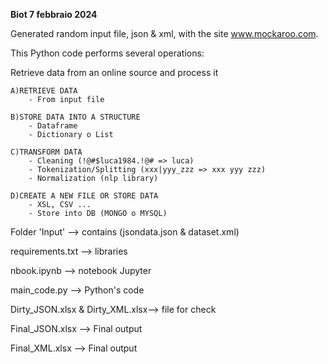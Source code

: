 **Biot 7 febbraio 2024**

Generated random input file, json & xml, with the site www.mockaroo.com.

This Python code performs several operations:

Retrieve data from an online source and process it

    A)RETRIEVE DATA
        - From input file
        
    B)STORE DATA INTO A STRUCTURE
        - Dataframe
        - Dictionary o List
        
    C)TRANSFORM DATA
        - Cleaning (!@#$luca1984.!@# => luca)
        - Tokenization/Splitting (xxx|yyy_zzz => xxx yyy zzz)
        - Normalization (nlp library)
        
    D)CREATE A NEW FILE OR STORE DATA
        - XSL, CSV ...
        - Store into DB (MONGO o MYSQL)


Folder 'Input' --> contains (jsondata.json & dataset.xml)

requirements.txt --> libraries 

nbook.ipynb --> notebook Jupyter

main_code.py --> Python's code

Dirty_JSON.xlsx & Dirty_XML.xlsx--> file for check

Final_JSON.xlsx --> Final output

Final_XML.xlsx --> Final output